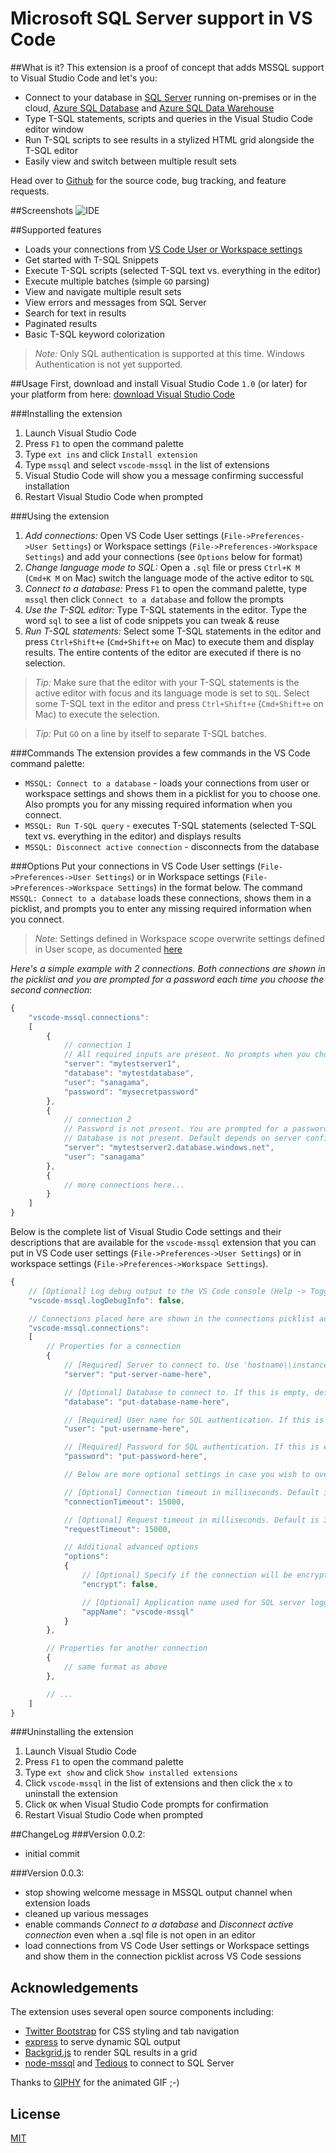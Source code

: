 # Microsoft SQL Server support in VS Code

##What is it?
This extension is a proof of concept that adds MSSQL support to Visual Studio Code and let's you:
* Connect to your database in [SQL Server](https://aka.ms/sqlserver) running on-premises or in the cloud, [Azure SQL Database](https://aka.ms/sqldb) and [Azure SQL Data Warehouse](https://aka.ms/sqldw)
* Type T-SQL statements, scripts and queries in the Visual Studio Code editor window
* Run T-SQL scripts to see results in a stylized HTML grid alongside the T-SQL editor
* Easily view and switch between multiple result sets

Head over to [Github](https://github.com/sanagama/vscode-mssql) for the source code, bug tracking, and feature requests.

##Screenshots
![IDE](images/vscode-mssql-demo.gif)

##Supported features
* Loads your connections from [VS Code User or Workspace settings](https://code.visualstudio.com/Docs/customization/userandworkspace)
* Get started with T-SQL Snippets
* Execute T-SQL scripts (selected T-SQL text vs. everything in the editor)
* Execute multiple batches (simple `GO` parsing)
* View and navigate multiple result sets
* View errors and messages from SQL Server
* Search for text in results
* Paginated results
* Basic T-SQL keyword colorization

>*Note:* Only SQL authentication is supported at this time. Windows Authentication is not yet supported.

##Usage
First, download and install Visual Studio Code `1.0` (or later) for your platform from here: [download Visual Studio Code](https://code.visualstudio.com/#alt-downloads)

###Installing the extension
1. Launch Visual Studio Code
2. Press `F1` to open the command palette
3. Type `ext ins` and click `Install extension`
4. Type `mssql` and select `vscode-mssql` in the list of extensions
5. Visual Studio Code will show you a message confirming successful installation
6. Restart Visual Studio Code when prompted

###Using the extension
1. *Add connections:* Open VS Code User settings (`File->Preferences->User Settings`) or Workspace settings (`File->Preferences->Workspace Settings`) and add your connections (see `Options` below for format)
2. *Change language mode to SQL:* Open a `.sql` file or press `Ctrl+K M` (`Cmd+K M` on Mac) switch the language mode of the active editor to `SQL`
3. *Connect to a database:* Press `F1` to open the command palette, type `mssql` then click `Connect to a database` and follow the prompts
4. *Use the T-SQL editor:* Type T-SQL statements in the editor. Type the word `sql` to see a list of code snippets you can tweak & reuse
5. *Run T-SQL statements:* Select some T-SQL statements in the editor and press `Ctrl+Shift+e` (`Cmd+Shift+e` on Mac) to execute them and display results. The entire contents of the editor are executed if there is no selection.

>*Tip:* Make sure that the editor with your T-SQL statements is the active editor with focus and its language mode is set to `SQL`. Select some T-SQL text in the editor and press `Ctrl+Shift+e` (`Cmd+Shift+e` on Mac) to execute the selection.

>*Tip:* Put `GO` on a line by itself to separate T-SQL batches.

###Commands
The extension provides a few commands in the VS Code command palette:
* `MSSQL: Connect to a database` - loads your connections from user or workspace settings and shows them in a picklist for you to choose one. Also prompts you for any missing required information when you connect.
* `MSSQL: Run T-SQL query` - executes T-SQL statements (selected T-SQL text vs. everything in the editor) and displays results
* `MSSQL: Disconnect active connection` - disconnects from the database

###Options
Put your connections in VS Code User settings (`File->Preferences->User Settings`) or in Workspace settings (`File->Preferences->Workspace Settings`) in the format below.
The command `MSSQL: Connect to a database` loads these connections, shows them in a picklist, and prompts you to enter any missing required information when you connect.

>*Note:* Settings defined in Workspace scope overwrite settings defined in User scope, as documented [here](https://code.visualstudio.com/Docs/customization/userandworkspace)

*Here's a simple example with 2 connections. Both connections are shown in the picklist and you are prompted for a password each time you choose the second connection*:
```javascript
{
    "vscode-mssql.connections":
    [
        {
            // connection 1
            // All required inputs are present. No prompts when you choose this connection from the picklist.
            "server": "mytestserver1",
            "database": "mytestdatabase",
            "user": "sanagama",
            "password": "mysecretpassword"
        },
        {
            // connection 2
            // Password is not present. You are prompted for a password when you choose this connection from the picklist.
            // Database is not present. Default depends on server configuration, typically 'master'.
            "server": "mytestserver2.database.windows.net",
            "user": "sanagama"
        },
        {
            // more connections here...
        }
    ]
}
```
Below is the complete list of Visual Studio Code settings and their descriptions that are available for the `vscode-mssql` extension that you can put in VS Code user settings (`File->Preferences->User Settings`) or
in workspace settings (`File->Preferences->Workspace Settings`).
```javascript
{
    // [Optional] Log debug output to the VS Code console (Help -> Toggle Developer Tools). Default value is 'false'.
    "vscode-mssql.logDebugInfo": false,

    // Connections placed here are shown in the connections picklist across VS Code sessions.
    "vscode-mssql.connections":
    [
        // Properties for a connection
        {
            // [Required] Server to connect to. Use 'hostname\\instance' or '<server>.database.windows.net'.
            "server": "put-server-name-here",

            // [Optional] Database to connect to. If this is empty, default depends on server configuration, typically 'master'.
            "database": "put-database-name-here",

            // [Required] User name for SQL authentication. If this is empty, you are prompted when you connect.
            "user": "put-username-here",

            // [Required] Password for SQL authentication. If this is empty, you are prompted when you connect.
            "password": "put-password-here",

            // Below are more optional settings in case you wish to override them

            // [Optional] Connection timeout in milliseconds. Default is 30000 ms for Azure SQL DB and 15000 ms otherwise.
            "connectionTimeout": 15000,

            // [Optional] Request timeout in milliseconds. Default is 30000 ms for Azure SQL DB and 15000 ms otherwise.
            "requestTimeout": 15000,

            // Additional advanced options
            "options":
            {
                // [Optional] Specify if the connection will be encrypted. Always set to 'true' for Azure SQL DB and loaded from here otherwise.
                "encrypt": false,

                // [Optional] Application name used for SQL server logging (default: 'vscode-mssql').
                "appName": "vscode-mssql"
            }
        },

        // Properties for another connection
        {
            // same format as above
        },

        // ...
    ]
}
```

###Uninstalling the extension
1. Launch Visual Studio Code
2. Press `F1` to open the command palette
3. Type `ext show` and click `Show installed extensions`
3. Click `vscode-mssql` in the list of extensions and then click the `x` to uninstall the extension
4. Click `OK` when Visual Studio Code prompts for confirmation
5. Restart Visual Studio Code when prompted

##ChangeLog
###Version 0.0.2:
* initial commit

###Version 0.0.3:
* stop showing welcome message in MSSQL output channel when extension loads
* cleaned up various messages
* enable commands *Connect to a database* and *Disconnect active connection* even when a .sql file is not open in an editor
* load connections from VS Code User settings or Workspace settings and show them in the connection picklist across VS Code sessions

## Acknowledgements
The extension uses several open source components including:
- [Twitter Bootstrap](https://github.com/twbs/bootstrap) for CSS styling and tab navigation
- [express](https://github.com/expressjs/express) to serve dynamic SQL output
- [Backgrid.js](https://github.com/wyuenho/backgrid) to render SQL results in a grid
- [node-mssql](https://github.com/patriksimek/node-mssql) and [Tedious](https://github.com/pekim/tedious) to connect to SQL Server

Thanks to [GIPHY](http://giphy.com/) for the animated GIF ;-)

## License
[MIT](LICENSE.txt)